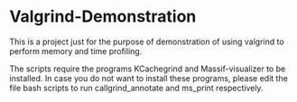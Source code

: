 # Valgrind-Demonstration

This is a project just for the purpose of demonstration of using valgrind to perform memory and time profiling.

The scripts require the programs KCachegrind and Massif-visualizer to be installed. In case you do not want to install these programs, please edit the file bash scripts to run callgrind_annotate and ms_print respectively.
